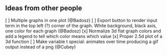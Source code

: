

## Ideas from other people

[ ] Multiple graphs in one plot (@Badosz)
[ ] Export button to render input term in the top left (?) corner of the graph. White background, black axis, one color for each graph (@Badosz)
[x] Normalize 3d flat graph colors and add a legend to tell which color means which value
[x] Proper 2.5d plot of a 3d function
[ ] Make variable t special: animates over time producing a gif output instead of a png (@Cubey)
